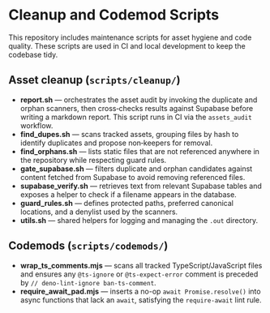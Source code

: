 # Cleanup and Codemod Scripts

This repository includes maintenance scripts for asset hygiene and code quality. These scripts are used in CI and local development to keep the codebase tidy.

## Asset cleanup (`scripts/cleanup/`)
- **report.sh** &mdash; orchestrates the asset audit by invoking the duplicate and orphan scanners, then cross‑checks results against Supabase before writing a markdown report. This script runs in CI via the `assets_audit` workflow.
- **find_dupes.sh** &mdash; scans tracked assets, grouping files by hash to identify duplicates and propose non‑keepers for removal.
- **find_orphans.sh** &mdash; lists static files that are not referenced anywhere in the repository while respecting guard rules.
- **gate_supabase.sh** &mdash; filters duplicate and orphan candidates against content fetched from Supabase to avoid removing referenced files.
- **supabase_verify.sh** &mdash; retrieves text from relevant Supabase tables and exposes a helper to check if a filename appears in the database.
- **guard_rules.sh** &mdash; defines protected paths, preferred canonical locations, and a denylist used by the scanners.
- **utils.sh** &mdash; shared helpers for logging and managing the `.out` directory.

## Codemods (`scripts/codemods/`)
- **wrap_ts_comments.mjs** &mdash; scans all tracked TypeScript/JavaScript files and ensures any `@ts-ignore` or `@ts-expect-error` comment is preceded by `// deno-lint-ignore ban-ts-comment`.
- **require_await_pad.mjs** &mdash; inserts a no-op `await Promise.resolve()` into async functions that lack an `await`, satisfying the `require-await` lint rule.

